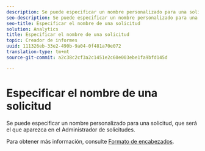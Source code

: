 ```yaml
---
description: Se puede especificar un nombre personalizado para una solicitud, que será el que aparezca en el Administrador de solicitudes.
seo-description: Se puede especificar un nombre personalizado para una solicitud, que será el que aparezca en el Administrador de solicitudes.
seo-title: Especificar el nombre de una solicitud
solution: Analytics
title: Especificar el nombre de una solicitud
topic: Creador de informes
uuid: 111326eb-33e2-490b-9a04-0f481a70e072
translation-type: tm+mt
source-git-commit: a2c38c2cf3a2c1451e2c60e003ebe1fa9bfd145d

---
```



# Especificar el nombre de una solicitud

Se puede especificar un nombre personalizado para una solicitud, que será el que aparezca en el Administrador de solicitudes.

Para obtener más información, consulte [Formato de encabezados](../../../analyze/report-builder/layout/t-format-display-headers.md#task_45C7C4938C2C47FCB02634A1248AA831).
